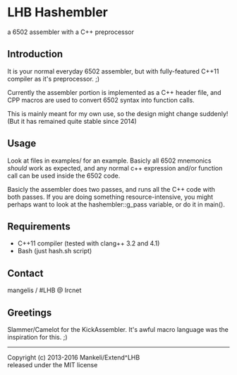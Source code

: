 LHB Hashembler
==============
a 6502 assembler with a C++ preprocessor

Introduction
------------

It is your normal everyday 6502 assembler, but with fully-featured C++11
compiler as it's preprocessor. ;)

Currently the assembler portion is implemented as a C++ header file,
and CPP macros are used to convert 6502 syntax into function calls.

This is mainly meant for my own use, so the design might change suddenly!
(But it has remained quite stable since 2014)


Usage
-----
Look at files in examples/ for an example.
Basicly all 6502 mnemonics _should_ work as expected,
and any normal c++ expression and/or function call can be used
inside the 6502 code.

Basicly the assembler does two passes, and runs all the C++ code
with both passes. If you are doing something resource-intensive,
you might perhaps want to look at the hashembler::g_pass variable, or
do it in main().


Requirements
------------

 - C++11 compiler (tested with clang++ 3.2 and 4.1)
 - Bash (just hash.sh script)

Contact
------------
mangelis / #LHB @ Ircnet

Greetings
------------

Slammer/Camelot for the KickAssembler. It's awful macro language was the
inspiration for this. ;)

-----

Copyright (c) 2013-2016 Mankeli/Extend^LHB    
released under the MIT license

